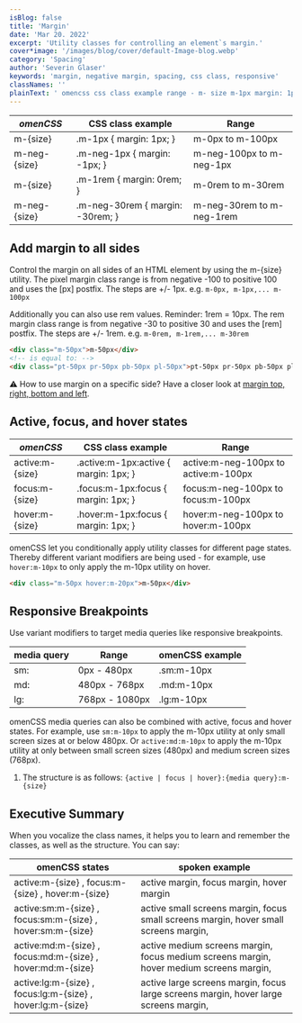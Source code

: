 ```yaml
---
isBlog: false
title: 'Margin'
date: 'Mar 20. 2022'
excerpt: 'Utility classes for controlling an element`s margin.'
cover*image: '/images/blog/cover/default-Image-blog.webp'
category: 'Spacing'
author: 'Severin Glaser'
keywords: 'margin, negative margin, spacing, css class, responsive'
classNames: ''
plainText: ' omencss css class example range - m- size m-1px margin: 1px; m-0px to m-100px m-neg- size m-neg-1px margin: -1px; m-neg-100px to m-neg-1px m- size m-1rem margin: 0rem; m-0rem to m-30rem m-neg- size m-neg-30rem margin: -30rem; m-neg-30rem to m-neg-1rem add margin to all sides control the margin on all sides of an html element by using the m- size utility the pixel margin class range is from negative -100 to positive 100 and uses the px postfix the steps are + - 1px e g m-0px m-1px m-100px additionally you can also use rem values reminder: 1rem = 10px the rem margin class range is from negative -30 to positive 30 and uses the rem postfix the steps are + - 1rem e g m-0rem m-1rem m-30rem html div class=m-50px m-50px div ! is equal to: div class=pt-50px pr-50px pb-50px pl-50px pt-50px pr-50px pb-50px pl-50px div ⚠️ how to use margin on a specific side? have a closer look at margin top right bottom and left docs spacing-margin-side active focus and hover states omencss css class example range - active:m- size active :m-1px:active margin: 1px; active:m-neg-100px to active:m-100px focus:m- size focus :m-1px:focus margin: 1px; focus:m-neg-100px to focus:m-100px hover:m- size hover :m-1px:focus margin: 1px; hover:m-neg-100px to hover:m-100px omencss let you conditionally apply utility classes for different page states thereby different variant modifiers are being used - for example use hover:m-10px to only apply the m-10px utility on hover html div class=m-50px hover:m-20px m-50px div responsive breakpoints use variant modifiers to target media queries like responsive breakpoints media query range omencss example - - sm: 0px - 480px sm:m-10px md: 480px - 768px md:m-10px lg: 768px - 1080px lg:m-10px omencss media queries can also be combined with active focus and hover states for example use sm:m-10px to apply the m-10px utility at only small screen sizes at or below 480px or active:md:m-10px to apply the m-10px utility at only between small screen sizes 480px and medium screen sizes 768px 1 the structure is as follows: active focus hover : media query :m- size executive summary when you vocalize the class names it helps you to learn and remember the classes as well as the structure you can say: omencss states spoken example - active:m- size focus:m- size hover:m- size active margin focus margin hover margin active:sm:m- size focus:sm:m- size hover:sm:m- size active small screens margin focus small screens margin hover small screens margin active:md:m- size focus:md:m- size hover:md:m- size active medium screens margin focus medium screens margin hover medium screens margin active:lg:m- size focus:lg:m- size hover:lg:m- size active large screens margin focus large screens margin hover large screens margin '
---
```


| _omenCSS_    | CSS class example                | Range                     |
| ------------ | -------------------------------- | ------------------------- |
| m-{size}     | .m-1px { margin: 1px; }          | m-0px to m-100px          |
| m-neg-{size} | .m-neg-1px { margin: -1px; }     | m-neg-100px to m-neg-1px  |
| m-{size}     | .m-1rem { margin: 0rem; }        | m-0rem to m-30rem         |
| m-neg-{size} | .m-neg-30rem { margin: -30rem; } | m-neg-30rem to m-neg-1rem |

## Add margin to all sides

Control the margin on all sides of an HTML element by using the m-{size} utility. The pixel margin class range is from negative -100 to positive 100 and uses the [px] postfix. The steps are +/- 1px. e.g. `m-0px, m-1px,... m-100px`

Additionally you can also use rem values. Reminder: 1rem = 10px. The rem margin class range is from negative -30 to positive 30 and uses the [rem] postfix. The steps are +/- 1rem. e.g. `m-0rem, m-1rem,... m-30rem`

```html
<div class="m-50px">m-50px</div>
<!-- is equal to: -->
<div class="pt-50px pr-50px pb-50px pl-50px">pt-50px pr-50px pb-50px pl-50px</div>
```

⚠️ How to use margin on a specific side? Have a closer look at [margin top, right, bottom and left](/docs/spacing-margin-side).

## Active, focus, and hover states

| _omenCSS_       | CSS class example                      | Range                                |
| --------------- | -------------------------------------- | ------------------------------------ |
| active:m-{size} | .active\:m-1px:active { margin: 1px; } | active:m-neg-100px to active:m-100px |
| focus:m-{size}  | .focus\:m-1px:focus { margin: 1px; }   | focus:m-neg-100px to focus:m-100px   |
| hover:m-{size}  | .hover\:m-1px:focus { margin: 1px; }   | hover:m-neg-100px to hover:m-100px   |

omenCSS let you conditionally apply utility classes for different page states. Thereby different variant modifiers are being used - for example, use `hover:m-10px` to only apply the m-10px utility on hover.

```html
<div class="m-50px hover:m-20px">m-50px</div>
```

## Responsive Breakpoints

Use variant modifiers to target media queries like responsive breakpoints.

| media query | Range          | omenCSS example |
| ----------- | -------------- | --------------- |
| sm:         | 0px - 480px    | .sm:m-10px      |
| md:         | 480px - 768px  | .md:m-10px      |
| lg:         | 768px - 1080px | .lg:m-10px      |

omenCSS media queries can also be combined with active, focus and hover states. For example, use `sm:m-10px` to apply the m-10px utility at only small screen sizes at or below 480px. Or `active:md:m-10px` to apply the m-10px utility at only between small screen sizes (480px) and medium screen sizes (768px).

1. The structure is as follows: `{active | focus | hover}:{media query}:m-{size}`

## Executive Summary

When you vocalize the class names, it helps you to learn and remember the classes, as well as the structure. You can say:

| omenCSS states                                             | spoken example                                                                          |
| ---------------------------------------------------------- | --------------------------------------------------------------------------------------- |
| active:m-{size} , focus:m-{size} , hover:m-{size}          | active margin, focus margin, hover margin                                               |
| active:sm:m-{size} , focus:sm:m-{size} , hover:sm:m-{size} | active small screens margin, focus small screens margin, hover small screens margin,    |
| active:md:m-{size} , focus:md:m-{size} , hover:md:m-{size} | active medium screens margin, focus medium screens margin, hover medium screens margin, |
| active:lg:m-{size} , focus:lg:m-{size} , hover:lg:m-{size} | active large screens margin, focus large screens margin, hover large screens margin,    |
